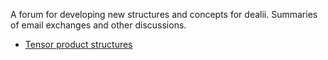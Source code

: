 A forum for developing new structures and concepts for dealii. Summaries of email exchanges and other discussions.

* [Tensor product structures](https://github.com/dealii/dealii/wiki/Tensor-product-structures-for-polynomials-and-quadrature)